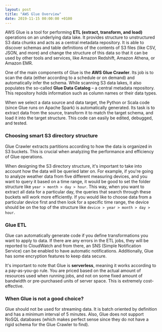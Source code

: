 ```yaml
---
layout: post
title: "AWS Glue Overview"
date: 2019-11-15 00:00:00 +0100
---
```


AWS Glue is a tool for performing **ETL (extract, transform, and load)** operations on an underlying data lake. It provides structure to unstructured S3 data chunks and acts as a central metadata repository. It is able to discover schemas and table definitions of the contents of S3 files (like CSV, JSON, and more) and change the structure of this data so that it can be used by other tools and services, like Amazon Redshift, Amazon Athena, or Amazon EMR.

One of the main components of Glue is the **AWS Glue Crawler**. Its job is to scan the data (either according to a schedule or on demand) and automatically infer the schema. While scanning S3 data lakes, it also populates the so-called **Glue Data Catalog** – a central metadata repository. This repository holds information such as column names or their data types.

When we select a data source and data target, the Python or Scala code (since Glue runs on Apache Spark) is automatically generated. Its task is to extract data from the source, transform it to match the target schema, and load it into the target structure. This code can easily be edited, debugged, and tested.

### Choosing smart S3 directory structure

Glue Crawler extracts partitions according to how the data is organized in S3 buckets. This is crucial when analyzing the performance and efficiency of Glue operations. 

When designing the S3 directory structure, it's important to take into account how the data will be queried later on. For example, if you're going to analyze weather data from five different measuring devices, and you want to query it based on a time range, it would be good to set the folder structure like `year > month > day > hour`. This way, when you want to extract all data for a particular day, the queries that search through these buckets will work more efficiently. If you would like to choose data from a particular device first and then look for a specific time range, the device should be on the top of the structure like `device > year > month > day > hour`.

### Glue ETL

Glue can automatically generate code if you define transformations you want to apply to data. If there are any errors in the ETL jobs, they will be reported to CloudWatch and from there, an SNS (Simple Notification Service) can be enabled to have automatic notifications. Additionally, Glue has some encryption features to keep data secure.

It's important to note that Glue is **serverless**, meaning it works according to a pay-as-you-go rule. You are priced based on the actual amount of resources used when running jobs, and not on some fixed amount of bandwidth or pre-purchased units of server space. This is extremely cost-effective.

### When Glue is not a good choice?

Glue should not be used for streaming data. It is batch oriented by definition and has a minimum interval of 5 minutes. Also, Glue does not support NoSQL databases (which makes perfect sense since they do not have a rigid schema for the Glue Crawler to find).